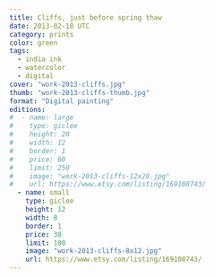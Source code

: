 ```yaml
---
title: Cliffs, just before spring thaw
date: 2013-02-18 UTC
category: prints
color: green
tags:
  - india ink
  - watercolor
  - digital
cover: "work-2013-cliffs.jpg"
thumb: "work-2013-cliffs-thumb.jpg"
format: "Digital painting"
editions:
#  - name: large
#    type: giclee
#    height: 20
#    width: 12
#    border: 1
#    price: 60
#    limit: 250
#    image: "work-2013-cliffs-12x20.jpg"
#    url: https://www.etsy.com/listing/169108743/
  - name: small
    type: giclee
    height: 12
    width: 8
    border: 1
    price: 30
    limit: 100
    image: "work-2013-cliffs-8x12.jpg"
    url: https://www.etsy.com/listing/169108743/
---
```



